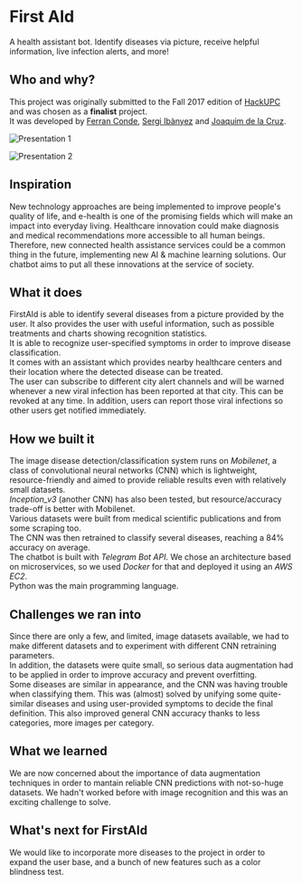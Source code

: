 First AId
===============

A health assistant bot. Identify diseases via picture, receive helpful information, live infection alerts, and more!

Who and why?
--------------
This project was originally submitted to the Fall 2017 edition of [HackUPC](https://github.com/hackupc) and was chosen as a **finalist** project.  
It was developed by [Ferran Conde](https://github.com/ferranconde), [Sergi Ibànyez](https://github.com/swaggaaa) and [Joaquim de la Cruz](https://github.com/Joaquimdcp).


![Presentation 1](https://i.gyazo.com/cad68a6e7ee67dff60a30e56cabc5e0b.png)  
  
![Presentation 2](https://i.gyazo.com/3b2ac42f9258c6752b10a9e9d1845318.png)  

Inspiration
--------------
New technology approaches are being implemented to improve people's quality of life, and e-health is one of the promising fields which will make an impact into everyday living. Healthcare innovation could make diagnosis and medical recommendations more accessible to all human beings.  
Therefore, new connected health assistance services could be a common thing in the future, implementing new AI & machine learning solutions. Our chatbot aims to put all these innovations at the service of society.  

What it does
---------------
FirstAId is able to identify several diseases from a picture provided by the user. It also provides the user with useful information, such as possible treatments and charts showing recognition statistics.  
It is able to recognize user-specified symptoms in order to improve disease classification.  
It comes with an assistant which provides nearby healthcare centers and their location where the detected disease can be treated.  
The user can subscribe to different city alert channels and will be warned whenever a new viral infection has been reported at that city. This can be revoked at any time. In addition, users can report those viral infections so other users get notified immediately.  

How we built it
-----------------
The image disease detection/classification system runs on _Mobilenet_, a class of convolutional neural networks (CNN) which is lightweight, resource-friendly and aimed to provide reliable results even with relatively small datasets.  
_Inception_v3_ (another CNN) has also been tested, but resource/accuracy trade-off is better with Mobilenet.  
Various datasets were built from medical scientific publications and from some scraping too.  
The CNN was then retrained to classify several diseases, reaching a 84% accuracy on average.  
The chatbot is built with _Telegram Bot API_. We chose an architecture based on microservices, so we used _Docker_ for that and deployed it using an _AWS EC2_.  
Python was the main programming language.  

Challenges we ran into
------------------------
Since there are only a few, and limited, image datasets available, we had to make different datasets and to experiment with different CNN retraining parameters.  
In addition, the datasets were quite small, so serious data augmentation had to be applied in order to improve accuracy and prevent overfitting.  
Some diseases are similar in appearance, and the CNN was having trouble when classifying them. This was (almost) solved by unifying some quite-similar diseases and using user-provided symptoms to decide the final definition. This also improved general CNN accuracy thanks to less categories, more images per category.  
 
What we learned
------------------
We are now concerned about the importance of data augmentation techniques in order to mantain reliable CNN predictions with not-so-huge datasets. We hadn't worked before with image recognition and this was an exciting challenge to solve.

What's next for FirstAId
--------------------------
We would like to incorporate more diseases to the project in order to expand the user base, and a bunch of new features such as a color blindness test.

